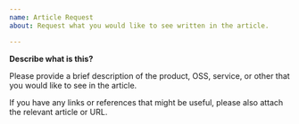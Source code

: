 ```yaml
---
name: Article Request
about: Request what you would like to see written in the article.

---
```


**Describe what is this?**

Please provide a brief description of the product, OSS, service, or other that you would like to see in the article.

If you have any links or references that might be useful, please also attach the relevant article or URL.
